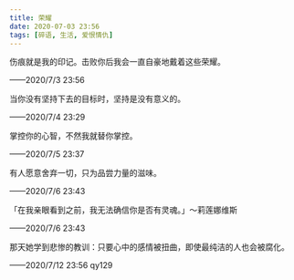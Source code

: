 ```yaml
---
title: 荣耀
date: 2020-07-03 23:56
tags: [碎语, 生活, 爱恨情仇]
---
```


伤痕就是我的印记。击败你后我会一直自豪地戴着这些荣耀。

——2020/7/3 23:56

当你没有坚持下去的目标时，坚持是没有意义的。

——2020/7/4 23:29

掌控你的心智，不然我就替你掌控。

——2020/7/5 23:37

有人愿意舍弃一切，只为品尝力量的滋味。

——2020/7/6 23:43

「在我亲眼看到之前，我无法确信你是否有灵魂。」～莉莲娜维斯

——2020/7/6 23:43

那天她学到悲惨的教训：只要心中的感情被扭曲，即使最纯洁的人也会被腐化。

——2020/7/12 23:56 qy129
